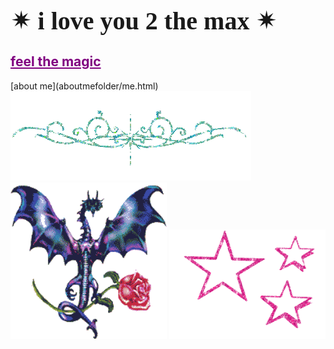 <html>
<h1 style="font-family:luminari;
           font-size:40px">&#10036; i love you 2 the max &#10036;</h1>
  <h2><a href="artfolder/art.html" style="color: purple;">feel the magic</a></h2>
           </html>
  [about me](aboutmefolder/me.html)
<html>
<body background="IMG_3972.jpg">
<img style="background:none;"
     src="pcoddxGLi.gif">
  <div>
<img style="background:none;"
     src="4T9o7eqjc.gif"
     width="250"
     height="250">
<img style="background: none;"
                src="1113638.gif"
                width="250"
                height="175">
                
 <head>
 <style>
  <img class="image"
       src="FEEL THE-01 web.png"
     style="background: none;"
           width="400px"
           height="500px"
           position: fixed;
           top: 20px;
           right: 5px;
           animation-name:image;
           animation-duration: 3s;
           animation-iteration-count: infinite;}>
          
@keyframes image {
0% {background-color:none; right:5px; top:20px;}
50% {background-color:none; right:50px: top:20px;}
100% {background-color:none; right:5px; top:20px;}
            }
</head>
</style>           
       
